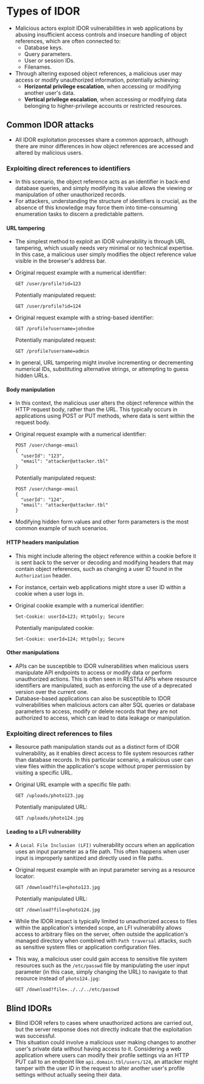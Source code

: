 # Types of IDOR

* Malicious actors exploit IDOR vulnerabilities in web applications by abusing insufficient access controls and insecure handling of object references, which are often connected to:
  * Database keys.
  * Query parameters.
  * User or session IDs.
  * Filenames.
* Through altering exposed object references, a malicious user may access or modify unauthorized information, potentially achieving:
  * **Horizontal privilege escalation**, when accessing or modifying another user's data.
  * **Vertical privilege escalation**, when accessing or modifying data belonging to higher-privilege accounts or restricted resources.

## Common IDOR attacks

* All IDOR exploitation processes share a common approach, although there are minor differences in how object references are accessed and altered by malicious users.

### Exploiting direct references to identifiers

* In this scenario, the object reference acts as an identifier in back-end database queries, and simply modifying its value allows the viewing or manipulation of other unauthorized records.
* For attackers, understanding the structure of identifiers is crucial, as the absence of this knowledge may force them into time-consuming enumeration tasks to discern a predictable pattern.

#### URL tampering

* The simplest method to exploit an IDOR vulnerability is through URL tampering, which usually needs very minimal or no technical expertise. In this case, a malicious user simply modifies the object reference value visible in the browser's address bar.
* Original request example with a numerical identifier:

  ```http
  GET /user/profile?id=123
  ```

  Potentially manipulated request:

  ```http
  GET /user/profile?id=124
  ```

* Original request example with a string-based identifier:

  ```http
  GET /profile?username=johndoe
  ```

  Potentially manipulated request:

  ```http
  GET /profile?username=admin
  ```

* In general, URL tampering might involve incrementing or decrementing numerical IDs, substituting alternative strings, or attempting to guess hidden URLs.

#### Body manipulation

* In this context, the malicious user alters the object reference within the HTTP request body, rather than the URL. This typically occurs in applications using POST or PUT methods, where data is sent within the request body.
* Original request example with a numerical identifier:

  ```text
  POST /user/change-email
  {
    "userId": "123",
    "email": "attacker@attacker.tbl"
  }
  ```

  Potentially manipulated request:

  ```text
  POST /user/change-email
  {
    "userId": "124",
    "email": "attacker@attacker.tbl"
  }
  ```

* Modifying hidden form values and other form parameters is the most common example of such scenarios.

#### HTTP headers manipulation

* This might include altering the object reference within a cookie before it is sent back to the server or decoding and modifying headers that may contain object references, such as changing a user ID found in the `Authorization` header.
* For instance, certain web applications might store a user ID within a cookie when a user logs in.
* Original cookie example with a numerical identifier:

  ```http
  Set-Cookie: userId=123; HttpOnly; Secure
  ```

  Potentially manipulated cookie:

  ```http
  Set-Cookie: userId=124; HttpOnly; Secure
  ```

#### Other manipulations

* APIs can be susceptible to IDOR vulnerabilities when malicious users manipulate API endpoints to access or modify data or perform unauthorized actions. This is often seen in RESTful APIs where resource identifiers are manipulated, such as enforcing the use of a deprecated version over the current one.
* Database-based applications can also be susceptible to IDOR vulnerabilities when malicious actors can alter SQL queries or database parameters to access, modify or delete records that they are not authorized to access, which can lead to data leakage or manipulation.

### Exploiting direct references to files

* Resource path manipulation stands out as a distinct form of IDOR vulnerability, as it enables direct access to file system resources rather than database records. In this particular scenario, a malicious user can view files within the application's scope without proper permission by visiting a specific URL.
* Original URL example with a specific file path:

  ```url
  GET /uploads/photo123.jpg
  ```

  Potentially manipulated URL:

  ```url
  GET /uploads/photo124.jpg
  ```

#### Leading to a LFI vulnerability

* A `Local File Inclusion (LFI)` vulnerability occurs when an application uses an input parameter as a file path. This often happens when user input is improperly sanitized and directly used in file paths.
* Original request example with an input parameter serving as a resource locator:

  ```url
  GET /download?file=photo123.jpg
  ```

  Potentially manipulated URL:

  ```url
  GET /download?file=photo124.jpg
  ```

* While the IDOR impact is typically limited to unauthorized access to files within the application's intended scope, an LFI vulnerability allows access to arbitrary files on the server, often outside the application's managed directory when combined with `Path traversal` attacks, such as sensitive system files or application configuration files.
* This way, a malicious user could gain access to sensitive file system resources such as the `/etc/passwd` file by manipulating the user input parameter (in this case, simply changing the URL) to navigate to that resource instead of `photo124.jpg`:

  ```url
  GET /download?file=../../../etc/passwd
  ```

## Blind IDORs

* Blind IDOR refers to cases where unauthorized actions are carried out, but the server response does not directly indicate that the exploitation was successful.
* This situation could involve a malicious user making changes to another user's private data without having access to it. Considering a web application where users can modify their profile settings via an HTTP PUT call to an endpoint like `api.domain.tbl/users/124`, an attacker might tamper with the user ID in the request to alter another user's profile settings without actually seeing their data.
